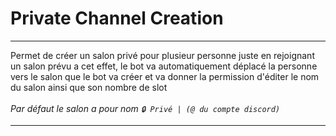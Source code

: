 # Private Channel Creation

---

Permet de créer un salon privé pour plusieur personne juste en rejoignant un salon prévu a cet effet, le bot va automatiquement déplacé la personne vers le salon que le bot va créer et va donner la permission d'éditer le nom du salon ainsi que son nombre de slot
<br><br>
<i>Par défaut le salon a pour nom `🔒 Privé | (@ du compte discord)`</i>

---
